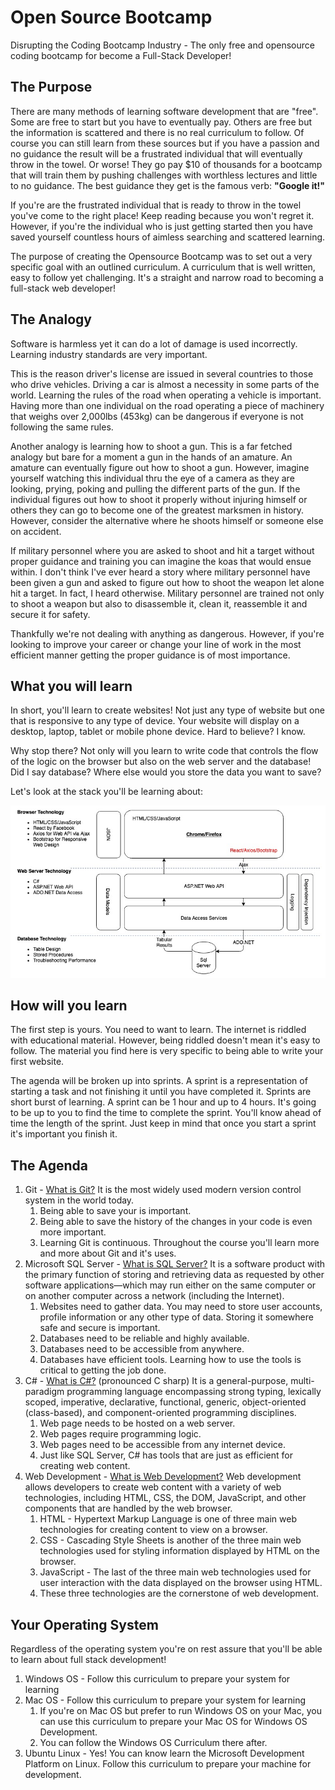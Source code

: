 # Open Source Bootcamp
Disrupting the Coding Bootcamp Industry - The only free and opensource coding bootcamp for become a Full-Stack Developer!

## The Purpose
There are many methods of learning software development that are "free". Some are free to start but you have to eventually pay. Others are free but the information is scattered and there is no real curriculum to follow. Of course you can still learn from these sources but if you have a passion and no guidance the result will be a frustrated individual that will eventually throw in the towel. Or worse! They go pay $10 of thousands for a bootcamp that will train them by pushing challenges with worthless lectures and little to no guidance. The best guidance they get is the famous verb: **"Google it!"**

If you're are the frustrated individual that is ready to throw in the towel you've come to the right place! Keep reading because you won't regret it. However, if you're the individual who is just getting started then you have saved yourself countless hours of aimless searching and scattered learning.

The purpose of creating the Opensource Bootcamp was to set out a very specific goal with an outlined curriculum. A curriculum that is well written, easy to follow yet challenging. It's a straight and narrow road to becoming a full-stack web developer!

## The Analogy
Software is harmless yet it can do a lot of damage is used incorrectly. Learning industry standards are very important. 

This is the reason driver's license are issued in several countries to those who drive vehicles. Driving a car is almost a necessity in some parts of the world. Learning the rules of the road when operating a vehicle is important. Having more than one individual on the road operating a piece of machinery that weighs over 2,000lbs (453kg) can be dangerous if everyone is not following the same rules.

Another analogy is learning how to shoot a gun. This is a far fetched analogy but bare for a moment a gun in the hands of an amature. An amature can eventually figure out how to shoot a gun. However, imagine yourself watching this individual thru the eye of a camera as they are looking, prying, poking and pulling the different parts of the gun. If the individual figures out how to shoot it properly without injuring himself or others they can go to become one of the greatest marksmen in history. However, consider the alternative where he shoots himself or someone else on accident.

If military personnel where you are asked to shoot and hit a target without proper guidance and training you can imagine the koas that would ensue within. I don't think I've ever heard a story where military personnel have been given a gun and asked to figure out how to shoot the weapon let alone hit a target. In fact, I heard otherwise. Military personnel are trained not only to shoot a weapon but also to disassemble it, clean it, reassemble it and secure it for safety.

Thankfully we're not dealing with anything as dangerous. However, if you're looking to improve your career or change your line of work in the most efficient manner getting the proper guidance is of most importance.

## What you will learn
In short, you'll learn to create websites! Not just any type of website but one that is responsive to any type of device. Your website will display on a desktop, laptop, tablet or mobile phone device. Hard to believe? I know. 

Why stop there? Not only will you learn to write code that controls the flow of the logic on the browser but also on the web server and the database! Did I say database? Where else would you store the data you want to save?

Let's look at the stack you'll be learning about:

![Full Stack Diagram](/fullstackdiagram.jpg)

## How will you learn
The first step is yours. You need to want to learn. The internet is riddled with educational material. However, being riddled doesn't mean it's easy to follow. The material you find here is very specific to being able to write your first website. 

The agenda will be broken up into sprints. A sprint is a representation of starting a task and not finishing it until you have completed it. Sprints are short burst of learning. A sprint can be 1 hour and up to 4 hours. It's going to be up to you to find the time to complete the sprint. You'll know ahead of time the length of the sprint. Just keep in mind that once you start a sprint it's important you finish it.

## The Agenda
1. Git - [What is Git?](https://www.atlassian.com/git/tutorials/what-is-git) It is the most widely used modern version control system in the world today.
   1. Being able to save your is important.
   1. Being able to save the history of the changes in your code is even more important.
   1. Learning Git is continuous. Throughout the course you'll learn more and more about Git and it's uses.
1. Microsoft SQL Server - [What is SQL Server?](https://en.wikipedia.org/wiki/Microsoft_SQL_Server) It is a software product with the primary function of storing and retrieving data as requested by other software applications—which may run either on the same computer or on another computer across a network (including the Internet).
   1. Websites need to gather data. You may need to store user accounts, profile information or any other type of data. Storing it somewhere safe and secure is important.
   1. Databases need to be reliable and highly available.
   1. Databases need to be accessible from anywhere.
   1. Databases have efficient tools. Learning how to use the tools is critical to getting the job done.
1. C# - [What is C#?](https://en.wikipedia.org/wiki/C_Sharp_(programming_language)) (pronounced C sharp) It is a general-purpose, multi-paradigm programming language encompassing strong typing, lexically scoped, imperative, declarative, functional, generic, object-oriented (class-based), and component-oriented programming disciplines.
   1. Web page needs to be hosted on a web server.
   1. Web pages require programming logic.
   1. Web pages need to be accessible from any internet device.
   1. Just like SQL Server, C# has tools that are just as efficient for creating web content.
1. Web Development - [What is Web Development?](https://en.wikipedia.org/wiki/Web_development_tools) Web development allows developers to create web content with a variety of web technologies, including HTML, CSS, the DOM, JavaScript, and other components that are handled by the web browser.
   1. HTML - Hypertext Markup Language is one of three main web technologies for creating content to view on a browser.
   1. CSS - Cascading Style Sheets is another of the three main web technologies used for styling information displayed by HTML on the browser.
   1. JavaScript - The last of the three main web technologies used for user interaction with the data displayed on the browser using HTML.
   1. These three technologies are the cornerstone of web development.
## Your Operating System
Regardless of the operating system you're on rest assure that you'll be able to learn about full stack development!
1. Windows OS - Follow this curriculum to prepare your system for learning
1. Mac OS - Follow this curriculum to prepare your system for learning
   1. If you're on Mac OS but prefer to run Windows OS on your Mac, you can use this curriculum to prepare your Mac OS for Windows OS Development.
   1. You can follow the Windows OS Curriculum there after.
1. Ubuntu Linux - Yes! You can know learn the Microsoft Development Platform on Linux. Follow this curriculum to prepare your machine for development.
